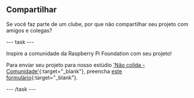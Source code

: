 ## Compartilhar

Se você faz parte de um clube, por que não compartilhar seu projeto com amigos e colegas?

--- task ---

Inspire a comunidade da Raspberry Pi Foundation com seu projeto!

Para enviar seu projeto para nosso estúdio ['Não colida - Comunidade'](https://wke.lt/w/s/KobNfx){:target="_blank"}, preencha [este formulário](https://form.raspberrypi.org/f/community-project-submissions){:target="_blank"}.

--- /task ---
